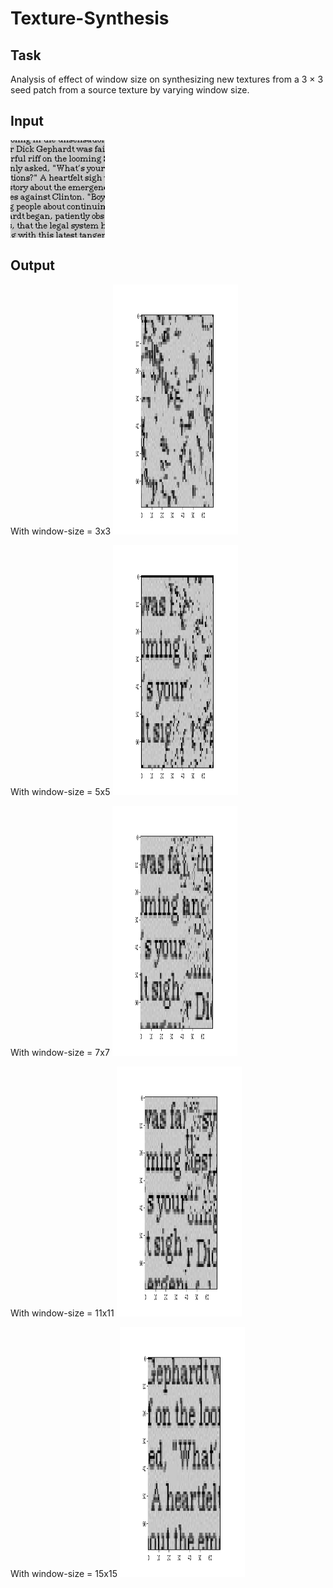 # Texture-Synthesis

## Task
Analysis of effect of window size on synthesizing new textures from a 3 × 3 seed patch from a source texture by varying window size. 

## Input
<img src="data/english.jpg"/>

## Output

With window-size = 3x3
<img src="output/English-3.png" width="200" height="400"/>

With window-size = 5x5
<img src="output/English-5.png" width="200" height="400"/>

With window-size = 7x7
<img src="output/English-7.png" width="200" height="400"/>

With window-size = 11x11
<img src="output/English-11.png" width="200" height="400"/>

With window-size = 15x15
<img src="output/English-15.png" width="200" height="400"/>
